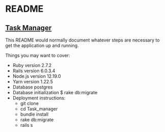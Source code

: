# README
## [Task Manager](https://rubyrailstaskmanager.herokuapp.com/ "Task Manager")
This README would normally document whatever steps are necessary to get the
application up and running.

Things you may want to cover:

* Ruby version 2.7.2
* Rails version 6.0.3.4
* Node.js version 12.19.0
* Yarn version 1.22.5
* Database postgres
* Database initialization
 $ rake db:migrate
* Deployment instructions:
  * git clone
  * cd Task_manager
  * bundle install
  * rake db:migrate
  * rails s
